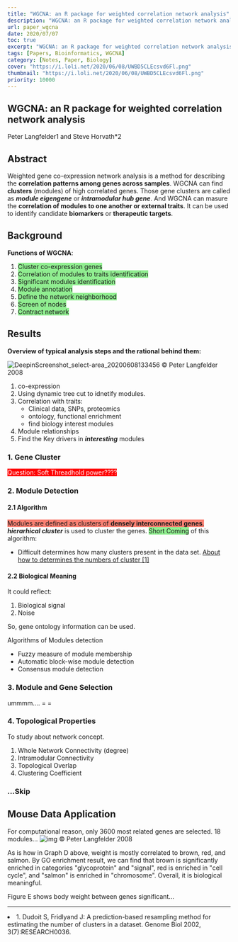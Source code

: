 ```yaml
---
title: "WGCNA: an R package for weighted correlation network analysis"
description: "WGCNA: an R package for weighted correlation network analysis"
url: paper_wgcna
date: 2020/07/07
toc: true
excerpt: "WGCNA: an R package for weighted correlation network analysis"
tags: [Papers, Bioinformatics, WGCNA]
category: [Notes, Paper, Biology]
cover: "https://i.loli.net/2020/06/08/UWBD5CLEcsvd6Fl.png"
thumbnail: "https://i.loli.net/2020/06/08/UWBD5CLEcsvd6Fl.png"
priority: 10000
---
```


## WGCNA: an R package for weighted correlation network analysis

Peter Langfelder1 and Steve Horvath*2

## Abstract
Weighted gene co-expression network analysis is a method for describing the **correlation patterns among genes across samples**.
WGCNA can find **clusters** (modules) of high correlated genes.
Those gene clusters are called as ***module eigengene*** or ***intramodular hub gene***.
And WGCNA can masure the **correlation of modules to one another or external traits**.
It can be used to identify candidate **biomarkers** or **therapeutic targets**.

## Background
**Functions of WGCNA**:
1. <span style="background:lightgreen">Cluster co-expression genes</span>
2. <span style="background:lightgreen">Correlation of modules to traits identification</span>
3. <span style="background:lightgreen">Significant modules identification</span>
4. <span style="background:lightgreen">Module annotation</span>
5. <span style="background:lightgreen">Define the network neighborhood</span>
6. <span style="background:lightgreen">Screen of nodes</span>
7. <span style="background:lightgreen">Contract network</span>

## Results

**Overview of typical analysis steps and the rational behind them:**

![DeepinScreenshot_select-area_20200608133456](https://i.loli.net/2020/06/08/UWBD5CLEcsvd6Fl.png)
© Peter Langfelder 2008

1. co-expression
2. Using dynamic tree cut to idnetify modules.
3. Correlation with traits:
    - Clinical data, SNPs, proteomics
    - ontology, functional enrichment
    - find biology interest modules
4. Module relationships
5. Find the Key drivers in ***interesting*** modules

### 1. Gene Cluster
<span style="background:red;color:white">Question: Soft Threadhold power????</span>
### 2. Module Detection

#### 2.1 Algorithm
<span style="background:salmon">Modules are defined as clusters of **densely interconnected genes**.</span>
***hierarhical cluster*** is used to cluster the genes.
<span style="background:lightgreen">Short Coming</span> of this algorithm:
 - Difficult determines how many clusters present in the data set.
 [About how to determines the numbers of cluster [1]](#paper1)

#### 2.2 Biological Meaning
It could reflect:
  1. Biological signal
  2. Noise

So, gene ontology information can be used.

Algorithms of Modules detection
- Fuzzy measure of module membership
- Automatic block-wise module detection
- Consensus module detection

### 3. Module and Gene Selection
ummmm....
 = =

### 4. Topological Properties

To study about network concept.
1. Whole Network Connectivity (degree)
2. Intramodular Connectivity
3. Topological Overlap
4. Clustering Coefficient

### ...Skip

## Mouse Data Application
For computational reason, only 3600 most related genes are selected.
18 modules...
![img](https://media.springernature.com/full/springer-static/image/art%3A10.1186%2F1471-2105-9-559/MediaObjects/12859_2008_Article_2544_Fig4_HTML.jpg?as=webp)
© Peter Langfelder 2008

As is how in Graph D above, weight is mostly correlated to brown, red, and salmon.
By GO enrichment result, we can find that brown is significantly enriched in categories "glycoprotein" and "signal", red is enriched in "cell cycle", and "salmon" is enriched in "chromosome". Overall, it is biological meaningful.

Figure E shows body weight between genes significant...


























 ---
 <li id="paper1">1. Dudoit S, Fridlyand J: A prediction-based resampling method for estimating the number of clusters in a dataset. Genome Biol 2002, 3(7):RESEARCH0036.

 

